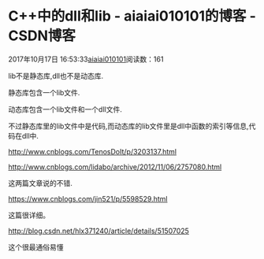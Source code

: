 # C++中的dll和lib - aiaiai010101的博客 - CSDN博客

2017年10月17日 16:53:33[aiaiai010101](https://me.csdn.net/aiaiai010101)阅读数：161


lib不是静态库,dll也不是动态库.

静态库包含一个lib文件.

动态库包含一个lib文件和一个dll文件.

不过静态库里的lib文件中是代码,而动态库的lib文件里是dll中函数的索引等信息,代码在dll中.

http://www.cnblogs.com/TenosDoIt/p/3203137.html

http://www.cnblogs.com/lidabo/archive/2012/11/06/2757080.html

这两篇文章说的不错.

https://www.cnblogs.com/jin521/p/5598529.html

这篇很详细。

http://blog.csdn.net/hlx371240/article/details/51507025

这个很最通俗易懂



